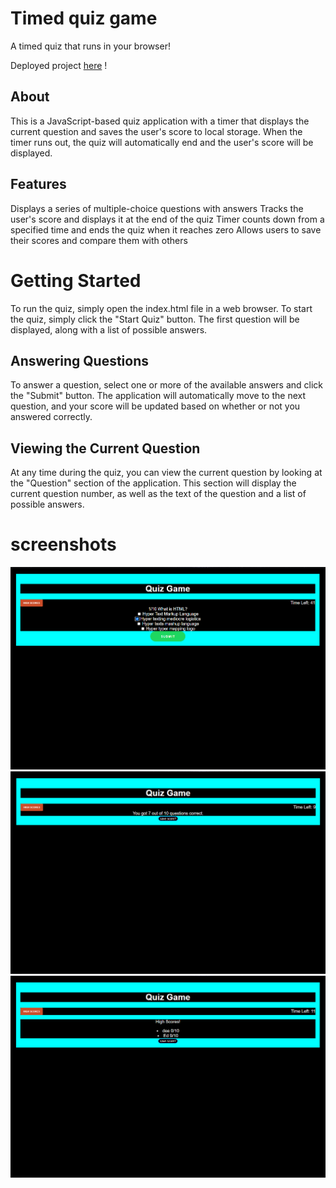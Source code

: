 # Timed quiz game
A timed quiz that runs in your browser!

Deployed project
[here](https://edv07.github.io/Timed-quiz/) !



## About
This is a JavaScript-based quiz application with a timer that displays the current question and saves the user's score to local storage. When the timer runs out, the quiz will automatically end and the user's score will be displayed.

## Features
Displays a series of multiple-choice questions with answers
Tracks the user's score and displays it at the end of the quiz
Timer counts down from a specified time and ends the quiz when it reaches zero
Allows users to save their scores and compare them with others

# Getting Started
To run the quiz, simply open the index.html file in a web browser. To start the quiz, simply click the "Start Quiz" button. The first question will be displayed, along with a list of possible answers.

## Answering Questions
To answer a question, select one or more of the available answers and click the "Submit" button. The application will automatically move to the next question, and your score will be updated based on whether or not you answered correctly.

## Viewing the Current Question
At any time during the quiz, you can view the current question by looking at the "Question" section of the application. This section will display the current question number, as well as the text of the question and a list of possible answers.

# screenshots

![Screenshot 1](assets/web.png)
![Screenshot 2](assets/web2.png)
![Screenshot 3](assets/web3.png)
